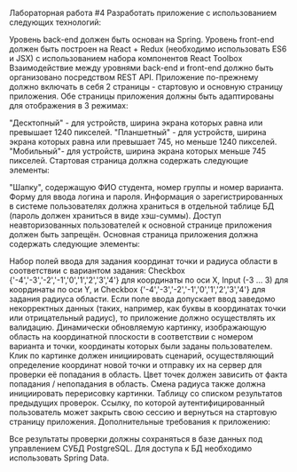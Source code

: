 Лабораторная работа #4
Разработать приложение с использованием следующих технологий:

Уровень back-end должен быть основан на Spring.
Уровень front-end должен быть построен на React + Redux (необходимо использовать ES6 и JSX) с использованием набора компонентов React Toolbox
Взаимодействие между уровнями back-end и front-end должно быть организовано посредством REST API.
Приложение по-прежнему должно включать в себя 2 страницы - стартовую и основную страницу приложения. Обе страницы приложения должны быть адаптированы для отображения в 3 режимах:

"Десктопный" - для устройств, ширина экрана которых равна или превышает 1240 пикселей.
"Планшетный" - для устройств, ширина экрана которых равна или превышает 745, но меньше 1240 пикселей.
"Мобильный"- для устройств, ширина экрана которых меньше 745 пикселей.
Стартовая страница должна содержать следующие элементы:

"Шапку", содержащую ФИО студента, номер группы и номер варианта.
Форму для ввода логина и пароля. Информация о зарегистрированных в системе пользователях должна храниться в отдельной таблице БД (пароль должен храниться в виде хэш-суммы). Доступ неавторизованных пользователей к основной странице приложения должен быть запрещён.
Основная страница приложения должна содержать следующие элементы:



Набор полей ввода для задания координат точки и радиуса области в соответствии с вариантом задания: Checkbox {'-4','-3','-2','-1','0','1','2','3','4'} для координаты по оси X, Input (-3 ... 3) для координаты по оси Y, и Checkbox {'-4','-3','-2','-1','0','1','2','3','4'} для задания радиуса области. Если поле ввода допускает ввод заведомо некорректных данных (таких, например, как буквы в координатах точки или отрицательный радиус), то приложение должно осуществлять их валидацию.
Динамически обновляемую картинку, изображающую область на координатной плоскости в соответствии с номером варианта и точки, координаты которых были заданы пользователем. Клик по картинке должен инициировать сценарий, осуществляющий определение координат новой точки и отправку их на сервер для проверки её попадания в область. Цвет точек должен зависить от факта попадания / непопадания в область. Смена радиуса также должна инициировать перерисовку картинки.
Таблицу со списком результатов предыдущих проверок.
Ссылку, по которой аутентифицированный пользователь может закрыть свою сессию и вернуться на стартовую страницу приложения.
Дополнительные требования к приложению:

Все результаты проверки должны сохраняться в базе данных под управлением СУБД PostgreSQL.
Для доступа к БД необходимо использовать Spring Data.
